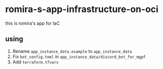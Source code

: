 # romira-s-app-infrastructure-on-oci
this is romira's app for IaC

## using
1. Rename `app_instance_data.example` to `app_instance_data`
1. Fix `bot_config.toml` in `app_instance_data/discord_bot_for_mgpf`
1. Add `terraform.tfvars`
